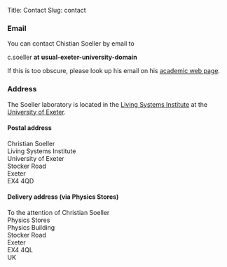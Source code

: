 Title: Contact
Slug: contact

### Email<a name="email"></a>

You can contact Chistian Soeller by email to

c.soeller __at__ __usual-exeter-university-domain__

If this is too obscure, please look up his email on his [academic web page](http://emps.exeter.ac.uk/physics-astronomy/staff/cs463).

### Address<a name="address"></a>

The Soeller laboratory is located in the [Living Systems Institute](http://www.exeter.ac.uk/livingsystems/) at the [University of Exeter](http://www.exeter.ac.uk/).

#### Postal address

Christian Soeller <br>
Living Systems Institute <br>
University of Exeter <br>
Stocker Road <br>
Exeter <br>
EX4 4QD
<br>

#### Delivery address (via Physics Stores)

To the attention of Christian Soeller <br>
Physics Stores <br>
Physics Building <br>
Stocker Road <br>
Exeter <br>
EX4 4QL <br>
UK
